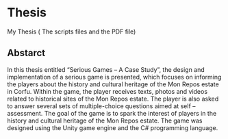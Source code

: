 # Thesis
My Thesis ( The scripts files and the PDF file)

## Abstarct
In this thesis entitled “Serious Games – A Case Study”, the design and implementation of a serious game is presented, which focuses on informing the players about the history and cultural heritage of the Mon Repos estate in Corfu. Within the game, the player receives texts, photos and videos related to historical sites of the Mon Repos estate. The player is also asked to answer several sets of multiple-choice questions aimed at self – assessment. The goal of the game is to spark the interest of players in the history and cultural heritage of the Mon Repos estate. The game was designed using the Unity game engine and the C# programming language.

